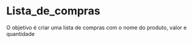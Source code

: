 # Lista_de_compras
O objetivo é criar uma lista de compras com o nome do produto, valor e quantidade
